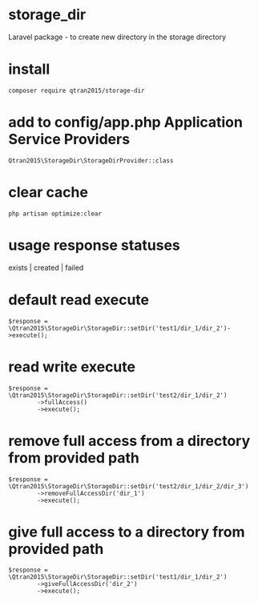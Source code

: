 # storage_dir
Laravel package - to create new directory in the storage directory

# install
```
composer require qtran2015/storage-dir
```

# add to config/app.php Application Service Providers
```
Qtran2015\StorageDir\StorageDirProvider::class
```

# clear cache
```
php artisan optimize:clear
```

# usage response statuses
exists | created | failed

# default read execute
```
$response = \Qtran2015\StorageDir\StorageDir::setDir('test1/dir_1/dir_2')->execute();
```

# read write execute
```
$response = \Qtran2015\StorageDir\StorageDir::setDir('test2/dir_1/dir_2')
        ->fullAccess()
        ->execute();
```

# remove full access from a directory from provided path
```
$response = \Qtran2015\StorageDir\StorageDir::setDir('test2/dir_1/dir_2/dir_3')
        ->removeFullAccessDir('dir_1')
        ->execute();
```

# give full access to a directory from provided path
```
$response = \Qtran2015\StorageDir\StorageDir::setDir('test1/dir_1/dir_2')
        ->giveFullAccessDir('dir_2')
        ->execute();
```
